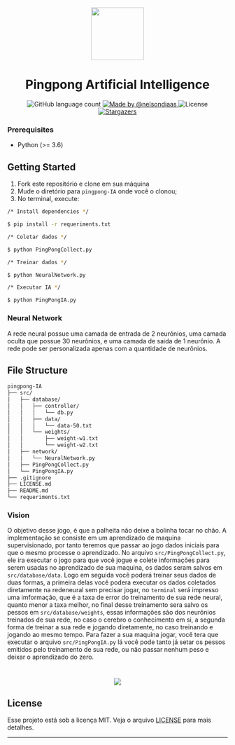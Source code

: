 <h1 align="center">
  <img src="https://user-images.githubusercontent.com/40550247/72228004-81071600-3581-11ea-9972-1cbe906001ed.png" width="120px" />
</h1>

<h1 align="center">
  Pingpong 
Artificial Intelligence 
</h1>

<p align="center">
  <img alt="GitHub language count" src="https://img.shields.io/github/languages/count/nelsondiaas/pingpong-IA?color=%2304D361">

  <a href="https://github.com/nelsondiaas">
    <img alt="Made by @nelsondiaas" src="https://img.shields.io/badge/made%20by-%40nelsondiaas-%2304D361">
  </a>

  <img alt="License" src="https://img.shields.io/badge/license-MIT-%2304D361">

  <a href="https://github.com/nelsondiaas/bookstore-frontend/stargazers">
    <img alt="Stargazers" src="https://img.shields.io/github/stars/nelsondiaas/pingpong-IA?style=social">
  </a>
</p>

### Prerequisites
* Python (>= 3.6)

## Getting Started
1. Fork este repositório e clone em sua máquina
2. Mude o diretório para `pingpong-IA` onde você o clonou;
3. No terminal, execute:

```bash
/* Install dependencies */

$ pip install -r requeriments.txt

/* Coletar dados */

$ python PingPongCollect.py

/* Treinar dados */

$ python NeuralNetwork.py

/* Executar IA */

$ python PingPongIA.py
```

### Neural Network
A rede neural possue uma camada de entrada de 2 neurônios, uma camada oculta que possue 30 neurônios, e uma camada de saida de 1 neurônio. A rede pode ser personalizada apenas com a quantidade de neurônios.


## File Structure

```bash
pingpong-IA
├── src/
│   ├── database/
│   │   ├── controller/
│   │   │   └── db.py
│   │   ├── data/
│   │   │   └── data-50.txt
│   │   └── weights/
│   │       ├── weight-w1.txt
│   │       └── weight-w2.txt
│   ├── network/
│   │   └── NeuralNetwork.py
│   ├── PingPongCollect.py
│   └── PingPongIA.py
├── .gitignore
├── LICENSE.md
├── README.md
└── requeriments.txt
```

### Vision
O objetivo desse jogo, é que a palheita não deixe a bolinha tocar no chão. A implementação se consiste em um aprendizado de maquina supervisionado, por tanto teremos que passar ao jogo dados iniciais para que o mesmo processe o aprendizado. No arquivo ``src/PingPongCollect.py``, ele ira executar o jogo para que você jogue e colete informações para serem usadas no aprendizado de sua maquina, os dados seram salvos em ``src/database/data``. Logo em seguida você poderá treinar seus dados de duas formas, a primeira delas você podera executar os dados coletados diretamente na redeneural sem precisar jogar, no ```terminal``` será impresso uma imformação, que é a taxa de error do treinamento de sua rede neural, quanto menor a taxa melhor, no final desse treinamento sera salvo os pessos em ```src/database/weights```, essas informações são dos neurônios treinados de sua rede, no caso o cerebro o conhecimento em si, a segunda forma de treinar a sua rede e jogando diretamente, no caso treinando e jogando ao mesmo tempo. Para fazer a sua maquina jogar, você tera que executar o arquivo ```src/PingPongIA.py``` lá você pode tanto já setar os pessos emitidos pelo treinamento de sua rede, ou não passar nenhum peso e deixar o aprendizado do zero.

<h1 align="center">
  <img src="https://user-images.githubusercontent.com/40550247/72691686-149e9080-3b06-11ea-863f-10a38f5f6e60.gif"/>
</h1>

## License

Esse projeto está sob a licença MIT. Veja o arquivo [LICENSE](LICENSE.md) para mais detalhes.

---
